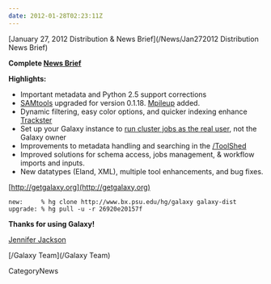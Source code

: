 ```yaml
---
date: 2012-01-28T02:23:11Z
---
```

<div class='newsItemHeader'>[January 27, 2012 Distribution & News Brief](/News/Jan272012 Distribution News Brief)</div>

**Complete [News Brief](/src/dev-news-briefs/2012_01_27/index.md)**

**Highlights:**

* Important metadata and Python 2.5 support corrections
* [SAMtools](http://samtools.sourceforge.net/) upgraded for version 0.1.18. [Mpileup](http://samtools.sourceforge.net/mpileup.shtml) added.
* Dynamic filtering, easy color options, and quicker indexing enhance [Trackster](/src/learn/visualization/index.md)
* Set up your Galaxy instance to [run cluster jobs as the real user](/src/admin/config/performance/cluster/index.md), not the Galaxy owner
* Improvements to metadata handling and searching in the [/ToolShed](/ToolShed)
* Improved solutions for schema access, jobs management, & workflow imports and inputs.
* New datatypes (Eland, XML), multiple tool enhancements, and bug fixes.

[http://getgalaxy.org](http://getgalaxy.org)
```
new:     % hg clone http://www.bx.psu.edu/hg/galaxy galaxy-dist
upgrade: % hg pull -u -r 26920e20157f
```



**Thanks for using Galaxy!**

[Jennifer Jackson](/src/jennifer-jackson/index.md)

[/Galaxy Team](/Galaxy Team)



CategoryNews
